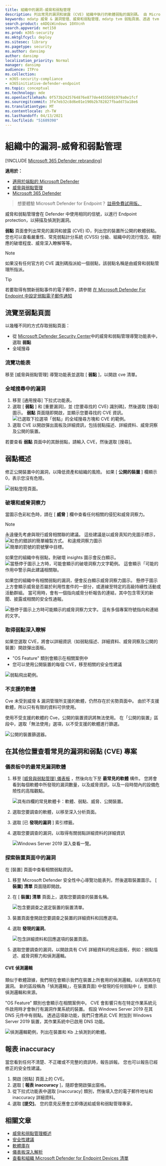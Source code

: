 ```yaml
---
title: 組織中的漏洞-威脅和弱點管理
description: 列出常見的漏洞和披露 (CVE) 組織中執行的軟體弱點的識別碼。 由 Microsoft Defender for Endpoint 威脅和弱點管理功能探索。
keywords: mdatp 威脅 & 漏洞管理、威脅和弱點管理、mdatp tvm 弱點頁面、透過 tvm 尋找弱點、tvm 弱點清單、tvm 中的弱點詳細資料
search.product: eADQiWindows 10XVcnh
search.appverid: met150
ms.prod: m365-security
ms.mktglfcycl: deploy
ms.sitesec: library
ms.pagetype: security
ms.author: dansimp
author: dansimp
localization_priority: Normal
manager: dansimp
audience: ITPro
ms.collection:
- m365-security-compliance
- m365initiative-defender-endpoint
ms.topic: conceptual
ms.technology: mde
ms.openlocfilehash: 0f573b2425764876e877de44555691979a0e1fcf
ms.sourcegitcommit: 3fe7eb32c8d6e01e190b2b782827fbadd73a18e6
ms.translationtype: MT
ms.contentlocale: zh-TW
ms.lasthandoff: 04/13/2021
ms.locfileid: "51689398"
---
```

# <a name="vulnerabilities-in-my-organization---threat-and-vulnerability-management"></a>組織中的漏洞-威脅和弱點管理

[!INCLUDE [Microsoft 365 Defender rebranding](../../includes/microsoft-defender.md)]

**適用於：**
- [適用於端點的 Microsoft Defender](https://go.microsoft.com/fwlink/?linkid=2154037)
- [威脅與弱點管理](next-gen-threat-and-vuln-mgt.md)
- [Microsoft 365 Defender](https://go.microsoft.com/fwlink/?linkid=2118804)

>想要體驗 Microsoft Defender for Endpoint？ [註冊免費試用版。](https://www.microsoft.com/microsoft-365/windows/microsoft-defender-atp?ocid=docs-wdatp-portaloverview-abovefoldlink)

威脅和弱點管理會在 Defender 中使用相同的信號，以進行 Endpoint protection，以掃描及偵測到漏洞。

**弱點** 頁面會列出常見的漏洞和披露 (CVE) ID，列出您的裝置所公開的軟體弱點。 您也可以查看嚴重性、常見弱點計分系統 (CVSS) 分級、組織中的流行情況、相對應的破壞程度、威脅深入瞭解等等。

>[!NOTE]
>如果沒有任何官方的 CVE 識別碼指派給一個弱點，該弱點名稱是由威脅和弱點管理所指派。

>[!TIP]
>若要取得有關新弱點事件的電子郵件，請參閱 [在 Microsoft Defender For Endpoint 中設定弱點電子郵件通知](configure-vulnerability-email-notifications.md)

## <a name="navigate-to-the-weaknesses-page"></a>流覽至弱點頁面

以幾種不同的方式存取弱點頁面：

- 從 [Microsoft Defender Security Center](portal-overview.md)中的威脅和弱點管理導覽功能表中，選取 **弱點**
- 全域搜尋

### <a name="navigation-menu"></a>流覽功能表

移至 [威脅與弱點管理] 導覽功能表並選取 [ **弱點** ]，以開啟 cve 清單。

### <a name="vulnerabilities-in-global-search"></a>全域搜尋中的漏洞

1. 移至 [通用搜尋] 下拉式功能表。
2. 選取 [ **弱點** ] 和 [重要漏洞]，並 (您要尋找的 CVE) 識別碼]，然後選取 [搜尋] 圖示。 **弱點** 頁面隨即開啟，並顯示您要尋找的 CVE 資訊。
![已選取下拉選項「弱點」的全域搜尋方塊和 CVE 的範例。](images/tvm-vuln-globalsearch.png)
3. 選取 CVE 以開啟彈出面板及詳細資訊，包括弱點描述、詳細資料、威脅洞察及公開的裝置。

若要查看 **弱點** 頁面中的其餘弱點，請輸入 CVE，然後選取 [搜尋]。

## <a name="weaknesses-overview"></a>弱點概述

修正公開裝置中的漏洞，以降低資產和組織的風險。 如果 [ **公開的裝置** ] 欄顯示0，表示您沒有危險。

![弱點登陸頁面。](images/tvm-weaknesses-overview.png)

### <a name="breach-and-threat-insights"></a>破壞和威脅洞察力

當圖示色彩紅色時，請在 [ **威脅** ] 欄中查看任何相關的侵犯和威脅洞察力。

 >[!NOTE]
 > 永遠優先考慮與現行威脅相關聯的建議。 這些建議是以威脅真知灼見圖示標示， ![ 紅色的錯誤的簡單繪製方式。](images/tvm_bug_icon.png) 和違規洞察力圖示 ![ 簡單的箭號的箭號擊中目標。 ](images/tvm_alert_icon.png)  

如果您的組織中有弱點，則破壞 insights 圖示會反白顯示。
![當懸停于圖示上方時，可能會顯示的破壞洞察力文字範例。 這會顯示「可能的作用中警示與此建議相關聯。](images/tvm-breach-insights.png)

如果您的組織中有相關弱點的漏洞，便會反白顯示威脅洞察力圖示。 懸停于圖示上方會顯示威脅是否屬於利用性套件的一部分，或連線至特定的高級持續性活動或活動群組。 當可用時，會有一個指向威脅分析報告的連結，其中包含零天的新聞、披露或相關的安全性通報。  

![懸停于圖示上方時可能顯示的威脅洞察力文字。 這有多個專案符號指向和連結的文字。](images/tvm-threat-insights.png)

### <a name="gain-vulnerability-insights"></a>取得弱點深入瞭解

如果您選取 CVE，將會以詳細資訊（如弱點描述、詳細資料、威脅洞察及公開的裝置）開啟彈出面板。

- "OS Feature" 類別會顯示在相關案例中
- 您可以使用公開裝置的每個 CVE，移至相關的安全性建議

 ![弱點飛出範例。](images/tvm-weakness-flyout400.png)

### <a name="software-that-isnt-supported"></a>不支援的軟體

Cve 未受到威脅 & 漏洞管理所支援的軟體，仍然存在於劣勢頁面中。 由於不支援軟體，所以只有有限的資料可供使用。

使用不受支援的軟體的 Cve，公開的裝置資訊將無法使用。 在「公開的裝置」區段中，選取「無法使用」選項，以不受支援的軟體進行篩選。

 ![公開的裝置篩選器。](images/tvm-exposed-devices-filter.png)

## <a name="view-common-vulnerabilities-and-exposures-cve-entries-in-other-places"></a>在其他位置查看常見的漏洞和弱點 (CVE) 專案

### <a name="top-vulnerable-software-in-the-dashboard"></a>儀表板中的最常見漏洞軟體

1. 移至 [ [威脅與弱點管理] 儀表板](tvm-dashboard-insights.md) ，然後向左下至 **最常見的軟體** 構件。 您將會看到每個軟體中所發現的漏洞數量，以及威脅資訊，以及一段時間內的設備危險性的高階觀點。

    ![具有四欄的常見軟體卡：軟體、弱點、威脅、公開裝置。](images/tvm-top-vulnerable-software500.png)

2. 選取您要調查的軟體，以移至深入分析頁面。
3. 選取 [已 **發現的漏洞** ] 索引標籤。
4. 選取您要調查的漏洞，以取得有關弱點詳細資料的詳細資訊

    ![Windows Server 2019 深入查看一覽。](images/windows-server-drilldown.png)

### <a name="discover-vulnerabilities-in-the-device-page"></a>探索裝置頁面中的漏洞

在 [裝置] 頁面中查看相關弱點資訊。

1. 移至 Microsoft Defender 安全性中心導覽功能表列，然後選取裝置圖示。 [ **裝置] 清單** 頁面隨即開啟。
2. 在 [ **裝置] 清單** 頁面上，選取您要調查的裝置名稱。

    ![包含要調查之選定裝置的裝置清單。](images/tvm_machinetoinvestigate.png)

3. 裝置頁面會開啟您要調查之裝置的詳細資料和回應選項。
4. 選取 **發現的漏洞**。

    ![包含詳細資料和回應選項的裝置頁面。](images/tvm-discovered-vulnerabilities.png)

5. 選取您要調查的漏洞，以開啟具有 CVE 詳細資料的飛出面板，例如：弱點描述、威脅洞察力和偵測邏輯。

#### <a name="cve-detection-logic"></a>CVE 偵測邏輯

類似于軟體證據，我們現在會顯示我們在裝置上所套用的偵測邏輯，以表明其存在漏洞。 新的區段稱為「偵測邏輯」，在裝置頁面) 中發現的任何弱點中 (，並顯示偵測邏輯和來源。

"OS Feature" 類別也會顯示在相關案例中。 CVE 會影響只有在特定作業系統元件啟用時才會執行有漏洞作業系統的裝置。 假設 Windows Server 2019 在其 DNS 元件中有弱點。 透過這項新功能，我們只會將此 CVE 附加到 Windows Server 2019 裝置，其作業系統中已啟用 DNS 功能。

![偵測邏輯範例，列出在裝置和 Kb 上偵測到的軟體。](images/tvm-cve-detection-logic.png)

## <a name="report-inaccuracy"></a>報表 inaccuracy

當您看到任何不清楚、不正確或不完整的資訊時，報告誤報。 您也可以報告已經修正的安全性建議。

1. 開啟 [弱點] 頁面上的 CVE。
2. 選取 [ **報表 inaccuracy** ]，隨即會開啟彈出窗格。
3. 從下拉式功能表中選取 [inaccuracy] 類別，然後填入您的電子郵件地址和 inaccuracy 詳細資料。
4. 選取 **[提交]**。 您的意見反應會立即傳送給威脅和弱點管理專家。

## <a name="related-articles"></a>相關文章

- [威脅和弱點管理概述](next-gen-threat-and-vuln-mgt.md)
- [安全性建議](tvm-security-recommendation.md)
- [軟體庫存](tvm-software-inventory.md)
- [儀表板深入解析](tvm-dashboard-insights.md)
- [查看和組織 Microsoft Defender for Endpoint Devices 清單](machines-view-overview.md)
